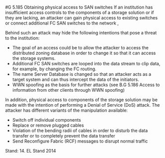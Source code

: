 #G 5.185 Obtaining physical access to SAN switches
If an institution has insufficient access controls to the components of a storage solution or if they are lacking, an attacker can gain physical access to existing switches or connect additional FC SAN switches to the network ,

Behind such an attack may hide the following intentions that pose a threat to the institution:

* The goal of an access could be to allow the attacker to access the distributed zoning database in order to change it so that it can access the storage systems.
* Additional FC SAN switches are looped into the data stream to clip data, for example, by changing the FC routing.
* The name Server Database is changed so that an attacker acts as a target system and can thus intercept the data of the initiators.
* WWN spoofing as the basis for further attacks (see B.G 5.186 Access to information from other clients through WWN spoofing)


In addition, physical access to components of the storage solution may be made with the intention of performing a Denial of Service (DoS) attack. The attacker has different variants of the manipulation available:

* Switch off individual components
* Replace or remove plugged cables
* Violation of the bending radii of cables in order to disturb the data transfer or to completely prevent the data transfer
* Send Reconfigure Fabric (RCF) messages to disrupt normal traffic


Stand: 14. EL Stand 2014



